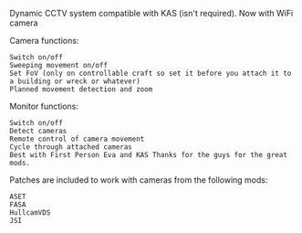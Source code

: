 Dynamic CCTV system compatible with KAS (isn't required). Now with WiFi camera

Camera functions:

	Switch on/off
	Sweeping movement on/off
	Set FoV (only on controllable craft so set it before you attach it to a building or wreck or whatever)
	Planned movement detection and zoom

Monitor functions:

	Switch on/off
	Detect cameras
	Remote control of camera movement
	Cycle through attached cameras
	Best with First Person Eva and KAS Thanks for the guys for the great mods.

Patches are included to work with cameras from the following mods:

	ASET
	FASA
	HullcamVDS
	JSI

